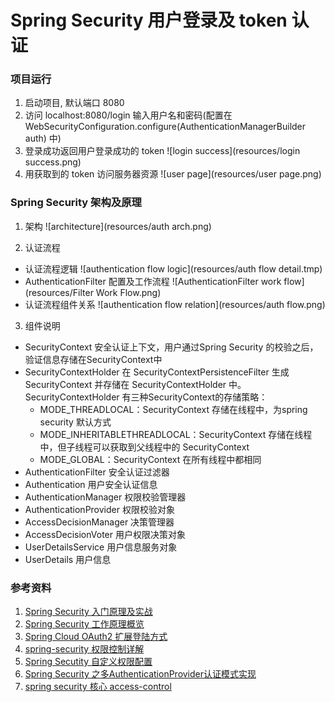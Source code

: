 Spring Security 用户登录及 token 认证
===

### 项目运行
1. 启动项目, 默认端口 8080
2. 访问 localhost:8080/login 输入用户名和密码(配置在 WebSecurityConfiguration.configure(AuthenticationManagerBuilder auth) 中)
3. 登录成功返回用户登录成功的 token 
![login success](resources/login success.png)
4. 用获取到的 token 访问服务器资源
![user page](resources/user page.png)

### Spring Security 架构及原理
1. 架构
![architecture](resources/auth arch.png)

2. 认证流程
  - 认证流程逻辑
  ![authentication flow logic](resources/auth flow detail.tmp)
  - AuthenticationFilter 配置及工作流程
  ![AuthenticationFilter work flow](resources/Filter Work Flow.png)
  - 认证流程组件关系
    ![authentication flow relation](resources/auth flow.png)
  
3. 组件说明
  - SecurityContext 安全认证上下文，用户通过Spring Security 的校验之后，验证信息存储在SecurityContext中
  - SecurityContextHolder 在 SecurityContextPersistenceFilter 生成 SecurityContext 并存储在 SecurityContextHolder 中。SecurityContextHolder 有三种SecurityContext的存储策略：
    - MODE_THREADLOCAL：SecurityContext 存储在线程中，为spring security 默认方式
    - MODE_INHERITABLETHREADLOCAL：SecurityContext 存储在线程中，但子线程可以获取到父线程中的 SecurityContext
    - MODE_GLOBAL：SecurityContext 在所有线程中都相同
  - AuthenticationFilter 安全认证过滤器
  - Authentication 用户安全认证信息
  - AuthenticationManager 权限校验管理器
  - AuthenticationProvider 权限校验对象
  - AccessDecisionManager 决策管理器
  - AccessDecisionVoter 用户权限决策对象
  - UserDetailsService 用户信息服务对象
  - UserDetails 用户信息

### 参考资料
1. [Spring Security 入门原理及实战](http://www.zijin.net/news/tech/1190163.html)
2. [Spring Security 工作原理概览](https://blog.csdn.net/u012702547/article/details/89629415)
3. [Spring Cloud OAuth2 扩展登陆方式](https://www.cnblogs.com/fp2952/p/9193959.html)
4. [spring-security 权限控制详解](https://www.cnblogs.com/fp2952/p/8933107.html)
5. [Spring Secutity 自定义权限配置](https://segmentfault.com/a/1190000010232638)
6. [Spring Security 之多AuthenticationProvider认证模式实现](https://blog.csdn.net/yaomingyang/article/details/98785488)
7. [spring security 核心 access-control](https://www.jianshu.com/p/2b6ebe9423f2)
